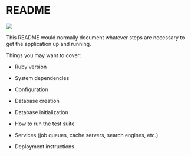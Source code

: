 # README
<a href="https://github.com/YeongCC/learnRubyRails"><img src="https://encrypted-tbn0.gstatic.com/images?q=tbn:ANd9GcTHPaWGTJnwzjsMKdx6Q_--tDnITNR5aEvQyQ&usqp=CAU" /></a>


This README would normally document whatever steps are necessary to get the
application up and running.

Things you may want to cover:

* Ruby version

* System dependencies

* Configuration

* Database creation

* Database initialization

* How to run the test suite

* Services (job queues, cache servers, search engines, etc.)

* Deployment instructions


